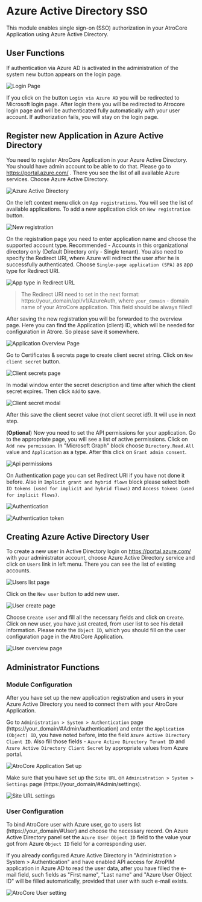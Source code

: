# Azure Active Directory SSO

This module enables single sign-on (SSO) authorization in your AtroCore Application using Azure Active Directory. 

## User Functions

If authentication via Azure AD is activated in the administration of the system new button appears on the login page.

![Login Page](_assets/azure-active-directory-sso/login-via-azure.png)

If you click on the button `Login via Azure AD` you will be redirected to Microsoft login page. After login there you will be redirected to Atrocore login page and will be authenticated fully automatically with your user account. If authorization fails, you will stay on the login page.

## Register new Application in Azure Active Directory

You need to register AtroCore Application in your Azure Active Directory. You should have admin account to be able to do that. Please go to https://portal.azure.com/ . There you see the list of all available Azure services. Choose Azure Active Directory.

![Azure Active Directory](_assets/azure-active-directory-sso/azure-active-directory.png)

On the left context menu click on `App registrations`. You will see the list of available applications. To add a new application click on `New registration` button.

![New registration](_assets/azure-active-directory-sso/app-registration-page.png)

On the registration page you need to enter application name and choose the supported account type. Recommended - Accounts in this organizational directory only (Default Directory only - Single tenant). You also need to specify the Redirect URI, where Azure will redirect the user after he is successfully authenticated. Choose `Single-page application (SPA)` as app type for Redirect URI.

![App type in Redirect URL](_assets/azure-active-directory-sso/app-type-redirect-url.png)

> The Redirect URI need to set in the next format: https://your_domain/api/v1/AzureAuth, where `your_domain` - domain name of your AtroCore application. This field should be always filled!

After saving the new registration you will be forwarded to the overview page. Here you can find the Application (client) ID, which will be needed for configuration in Atrore. So please save it somewhere.

![Application Overview Page](_assets/azure-active-directory-sso/application-page.png)

Go to Certificates & secrets page to create client secret string. Click on `New client secret` button.

![Client secrets page](_assets/azure-active-directory-sso/secrets-page.png)

In modal window enter the secret description and time after which the client secret expires. Then click `Add` to save.

![Client secret modal](_assets/azure-active-directory-sso/create-secret.png)

After this save the client secret value (not client secret id!). It will use in next step.

(**Optional**) Now you need to set the API permissions for your application. Go to the appropriate page, you will see a list of active permissions. Click on `Add new permission`. In "Microsoft Graph" block choose `Directory.Read.All` value and `Application` as a type.  After this click on `Grant admin consent`.

![Api permissions](_assets/azure-active-directory-sso/api-permissions.png)

On Authentication page you can set Redirect URI if you have not done it before. Also in `Implicit grant and hybrid flows` block please select both `ID tokens (used for implicit and hybrid flows)` and `Access tokens (used for implicit flows)`.

![Authentication](_assets/azure-active-directory-sso/alternative-adding-redirect-url.png)

![Authentication token](_assets/azure-active-directory-sso/token-type-select.png)

## Creating Azure Active Directory User

To create a new user in Active Directory login on https://portal.azure.com/ with your administrator account, choose Azure Active Directory service and click on `Users` link in left menu. There you can see the list of existing accounts.

![Users list page](_assets/azure-active-directory-sso/add-user.png)

Click on the `New user` button to add new user.

![User create page](_assets/azure-active-directory-sso/create-user-page.png)

Choose `Create user` and fill all the necessary fields and click on `Create`. Click on new user, you have just created, from user list to see his detail information. Please note the `Object ID`, which you should fill on the user configuration page in the AtroCore Application.

![User overview page](_assets/azure-active-directory-sso/user-overview-page.png)

## Administrator Functions

### Module Configuration

After you have set up the new application registration and users in your Azure Active Directory you need to connect them with your AtroCore Application.

Go to `Administration > System > Authentication` page (https://your_domain/#Admin/authentication) and enter the `Application (Object) ID`, you have noted before, into the field `Azure Active Directory Client ID`. Also fill those fields - `Azure Active Directory Tenant ID` and `Azure Active Directory Client Secret` by appropriate values from Azure portal. 

![AtroCore Application Set up](_assets/azure-active-directory-sso/atrocore-azure-settings.png)

Make sure that you have set up the `Site URL` on `Administration > System > Settings` page (https://your_domain/#Admin/settings).

![Site URL settings](_assets/azure-active-directory-sso/site-settings.png)

### User Configuration

To bind AtroCore user with Azure user, go to users list (https://your_domain/#User) and choose the necessary record. On Azure Active Directory panel set the `Azure User Object ID` field to the value your got from Azure `Object ID` field for a corresponding user. 

If you already configured Azure Active Directory in "Administration > System > Authentication" and have enabled API access for AtroPIM application in Azure AD to read the user data, after you have filled the e-mail field, such fields as "First name", "Last name" and "Azure User Object ID" will be filled automatically, provided that user with such e-mail exists.

![AtroCore User setting](_assets/azure-active-directory-sso/atrocore-user-settings.png)